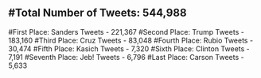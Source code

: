 #Total Number of Tweets: 544,988 
---
#First Place: Sanders Tweets - 221,367
#Second Place: Trump Tweets - 183,160
#Third Place: Cruz Tweets - 83,048
#Fourth Place: Rubio Tweets - 30,474
#Fifth Place: Kasich Tweets - 7,320
#Sixth Place: Clinton Tweets - 7,191
#Seventh Place: Jeb! Tweets - 6,796
#Last Place: Carson Tweets - 5,633
